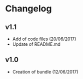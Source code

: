 # Changelog

v1.1
----
- Add of code files (20/06/2017)
- Update of README.md

v1.0
----
- Creation of bundle (12/06/2017)